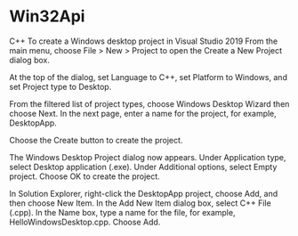 # Win32Api
С++ 
To create a Windows desktop project in Visual Studio 2019
From the main menu, choose File > New > Project to open the Create a New Project dialog box.

At the top of the dialog, set Language to C++, set Platform to Windows, and set Project type to Desktop.

From the filtered list of project types, choose Windows Desktop Wizard then choose Next. In the next page, enter a name for the project, for example, DesktopApp.

Choose the Create button to create the project.

The Windows Desktop Project dialog now appears. Under Application type, select Desktop application (.exe). Under Additional options, select Empty project. Choose OK to create the project.

In Solution Explorer, right-click the DesktopApp project, choose Add, and then choose New Item.
In the Add New Item dialog box, select C++ File (.cpp). In the Name box, type a name for the file, for example, HelloWindowsDesktop.cpp. Choose Add.
